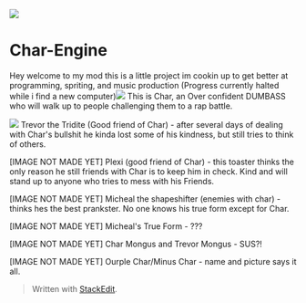 ﻿![](https://cdn.discordapp.com/attachments/1019679413006258257/1128022646366416957/Untitled74_20230710133245.png)
# Char-Engine

Hey welcome to my mod this is a little project im cookin up to get better at programming, spriting, and music production (Progress currently halted while i find a new computer)![](https://media.discordapp.net/attachments/1019679413006258257/1128022646693564506/Untitled71_20230710131104.png) This is Char, an Over confident DUMBASS who will walk up to people challenging them to a rap battle.

![](https://cdn.discordapp.com/attachments/1019679413006258257/1128066088861712444/Untitled71_20230710165012.png) Trevor the Tridite (Good friend of Char) - after several days of dealing with Char's bullshit he kinda lost some of his kindness, but still tries to think of others.

[IMAGE NOT MADE YET] Plexi (good friend of Char) - this toaster thinks the only reason he still friends with Char is to keep him in check. Kind and will stand up to anyone who tries to mess with his Friends.

[IMAGE NOT MADE YET] Micheal the shapeshifter (enemies with char) - thinks hes the best prankster. No one knows his true form except for Char.

[IMAGE NOT MADE YET] Micheal's True Form - ???

[IMAGE NOT MADE YET] Char Mongus and Trevor Mongus - SUS?!

[IMAGE NOT MADE YET] Ourple Char/Minus Char - name and picture says it all.







> Written with [StackEdit](https://stackedit.io/).

